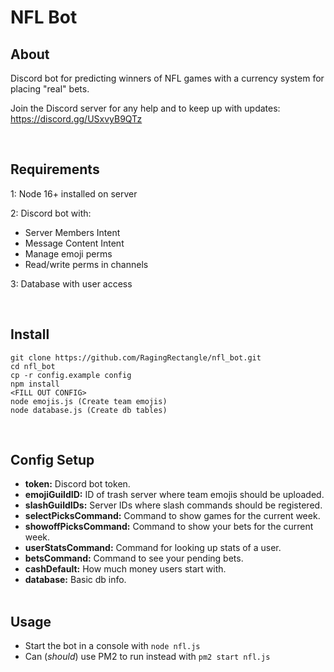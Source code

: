 # NFL Bot

## About
Discord bot for predicting winners of NFL games with a currency system for placing "real" bets.

Join the Discord server for any help and to keep up with updates: https://discord.gg/USxvyB9QTz
  
 
  
  
## Requirements
1: Node 16+ installed on server

2: Discord bot with:
  - Server Members Intent
  - Message Content Intent
  - Manage emoji perms
  - Read/write perms in channels

3: Database with user access

 
  
  
## Install
```
git clone https://github.com/RagingRectangle/nfl_bot.git
cd nfl_bot
cp -r config.example config
npm install
<FILL OUT CONFIG>
node emojis.js (Create team emojis)
node database.js (Create db tables)
```  
 
  
  

## Config Setup
- **token:** Discord bot token.
- **emojiGuildID:** ID of trash server where team emojis should be uploaded.
- **slashGuildIDs:** Server IDs where slash commands should be registered.
- **selectPicksCommand:** Command to show games for the current week.
- **showoffPicksCommand:** Command to show your bets for the current week.
- **userStatsCommand:** Command for looking up stats of a user.
- **betsCommand:** Command to see your pending bets.
- **cashDefault:** How much money users start with.
- **database:** Basic db info.  
 
  
  

## Usage
- Start the bot in a console with `node nfl.js`
- Can (*should*) use PM2 to run instead with `pm2 start nfl.js`
